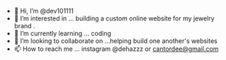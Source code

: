 - 👋 Hi, I’m @dev101111
- 👀 I’m interested in ... building a custom online website for my jewelry brand . 
- 🌱 I’m currently learning ... coding 
- 💞️ I’m looking to collaborate on ...helping build one another's websites 
- 📫 How to reach me ... instagram @dehazzz or cantordee@gmail.com

<!---
dev101111/dev101111 is a ✨ special ✨ repository because its `README.md` (this file) appears on your GitHub profile.
You can click the Preview link to take a look at your changes.
--->
